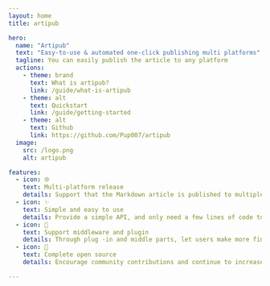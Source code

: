 ```yaml
---
layout: home
title: artipub

hero:
  name: "Artipub"
  text: "Easy-to-use & automated one-click publishing multi platforms"
  tagline: You can easily publish the article to any platform
  actions:
    - theme: brand
      text: What is artipub?
      link: /guide/what-is-artipub
    - theme: alt
      text: Quickstart
      link: /guide/getting-started
    - theme: alt
      text: Github
      link: https://github.com/Pup007/artipub
  image:
    src: /logo.png
    alt: artipub

features:
  - icon: 🌐
    text: Multi-platform release
    details: Support that the Markdown article is published to multiple mainstream any platforms, including but not limited to Notion, Medium, Dev.to, etc.
  - icon: ✨
    text: Simple and easy to use
    details: Provide a simple API, and only need a few lines of code to implement the article release.
  - icon: 🔌
    text: Support middleware and plugin
    details: Through plug -in and middle parts, let users make more fine -grained control processing and release processes.
  - icon: 📖
    text: Complete open source
    details: Encourage community contributions and continue to increase new platform support and functions.

---
```


